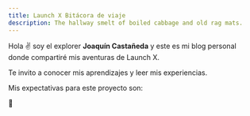 ```yaml
---
title: Launch X Bitácora de viaje
description: The hallway smelt of boiled cabbage and old rag mats.
---
```


Hola ✌️  soy el explorer **Joaquín Castañeda** y este es mi blog personal donde compartiré mis aventuras de Launch X.

Te invito a conocer mis aprendizajes y leer mis experiencias.

Mis expectativas para este proyecto son:



🚀
